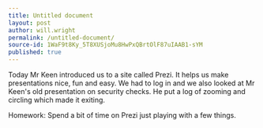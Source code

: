 ```yaml
---
title: Untitled document
layout: post
author: will.wright
permalink: /untitled-document/
source-id: 1WaF9t8Ky_5T8XUSjoMu8HwPxQBrtOlF87uIAAB1-sYM
published: true
---
```

Today Mr Keen introduced us to a site called Prezi. It helps us make presentations nice, fun and easy. We had to log in and we also looked at Mr Keen's old presentation on security checks. He put a log of zooming and circling which made it exiting.

Homework: Spend a bit of time on Prezi just playing with a few things.

